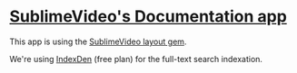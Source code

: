 # [SublimeVideo's Documentation app](http://docs.sublimevideo.net)

This app is using the [SublimeVideo layout gem](https://github.com/jilion/sublimevideo_layout).

We're using [IndexDen](http://indexden.com/) (free plan) for the full-text search indexation.
